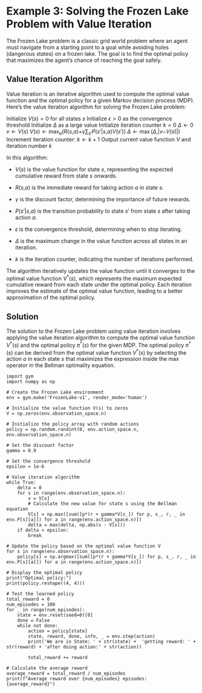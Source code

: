 # Example 3: Solving the Frozen Lake Problem with Value Iteration

The Frozen Lake problem is a classic grid world problem where an agent
must navigate from a starting point to a goal while avoiding holes
(dangerous states) on a frozen lake. The goal is to find the optimal
policy that maximizes the agent’s chance of reaching the goal safely.

## Value Iteration Algorithm

Value iteration is an iterative algorithm used to compute the optimal
value function and the optimal policy for a given Markov decision
process (MDP). Here’s the value iteration algorithm for solving the
Frozen Lake problem:

Initialize *V*(*s*) = 0 for all states *s* Initialize *ϵ* \> 0 as the
convergence threshold Initialize *Δ* as a large value Initialize
iteration counter *k* = 0 *Δ* ← 0 *v* ← *V*(*s*)
*V*(*s*) ← max<sub>*a*</sub>(*R*(*s*,*a*)+*γ*∑<sub>*s*′</sub>*P*(*s*′\|*s*,*a*)*V*(*s*′))
*Δ* ← max (*Δ*,\|*v*−*V*(*s*)\|) Increment iteration counter:
*k* ← *k* + 1 Output current value function *V* and iteration number *k*

In this algorithm:

-   *V*(*s*) is the value function for state *s*, representing the
    expected cumulative reward from state *s* onwards.

-   *R*(*s*,*a*) is the immediate reward for taking action *a* in state
    *s*.

-   *γ* is the discount factor, determining the importance of future
    rewards.

-   *P*(*s*′\|*s*,*a*) is the transition probability to state *s*′ from
    state *s* after taking action *a*.

-   *ϵ* is the convergence threshold, determining when to stop
    iterating.

-   *Δ* is the maximum change in the value function across all states in
    an iteration.

-   *k* is the iteration counter, indicating the number of iterations
    performed.

The algorithm iteratively updates the value function until it converges
to the optimal value function *V*<sup>\*</sup>(*s*), which represents
the maximum expected cumulative reward from each state under the optimal
policy. Each iteration improves the estimate of the optimal value
function, leading to a better approximation of the optimal policy.

## Solution

The solution to the Frozen Lake problem using value iteration involves
applying the value iteration algorithm to compute the optimal value
function *V*<sup>\*</sup>(*s*) and the optimal policy
*π*<sup>\*</sup>(*s*) for the given MDP. The optimal policy
*π*<sup>\*</sup>(*s*) can be derived from the optimal value function
*V*<sup>\*</sup>(*s*) by selecting the action *a* in each state *s* that
maximizes the expression inside the max  operator in the Bellman
optimality equation.
```
import gym
import numpy as np

# Create the Frozen Lake environment
env = gym.make('FrozenLake-v1', render_mode='human')

# Initialize the value function V(s) to zeros
V = np.zeros(env.observation_space.n)

# Initialize the policy array with random actions
policy = np.random.randint(0, env.action_space.n, env.observation_space.n)

# Set the discount factor
gamma = 0.9

# Set the convergence threshold
epsilon = 1e-6

# Value iteration algorithm
while True:
    delta = 0
    for s in range(env.observation_space.n):
        v = V[s]
        # Calculate the new value for state s using the Bellman equation
        V[s] = np.max([sum([p*(r + gamma*V[s_]) for p, s_, r, _ in env.P[s][a]]) for a in range(env.action_space.n)])
        delta = max(delta, np.abs(v - V[s]))
    if delta < epsilon:
        break

# Update the policy based on the optimal value function V
for s in range(env.observation_space.n):
    policy[s] = np.argmax([sum([p*(r + gamma*V[s_]) for p, s_, r, _ in env.P[s][a]]) for a in range(env.action_space.n)])

# Display the optimal policy
print("Optimal policy:")
print(policy.reshape((4, 4)))

# Test the learned policy
total_reward = 0
num_episodes = 100
for _ in range(num_episodes):
    state = env.reset(seed=0)[0]
    done = False
    while not done:
        action = policy[state]
        state, reward, done, info, _ = env.step(action)
        print('We are in State: ' + str(state) +  'getting reward: ' + str(reward) + 'after doing action:' + str(action))

        total_reward += reward

# Calculate the average reward
average_reward = total_reward / num_episodes
print(f"Average reward over {num_episodes} episodes: {average_reward}")

```